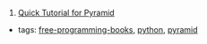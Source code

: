1. [Quick Tutorial for Pyramid](http://docs.pylonsproject.org/projects/pyramid/en/latest/quick_tutorial/index.html#quick-tutorial)
  * tags: [free-programming-books](tags/free-programming-books.md), [python](tags/python.md), [pyramid](tags/pyramid.md)
